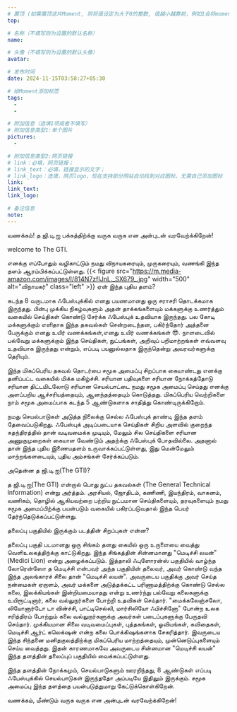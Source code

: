```yaml
---
# 置顶 (如需置顶这片Moment, 则将值设定为大于0的整数, 值越小越靠前，例如1会将moment放在最顶端)
top:

# 名称（不填写则为设置的默认名称）
name:

# 头像（不填写则为设置的默认头像）
avatar:

# 发布时间
date: 2024-11-15T03:58:27+05:30

# 给Moment添加标签
tags:
  -
  -

# 附加信息（选填1项或者不填写）
# 附加信息类型1:单个图片
pictures:
  -

# 附加信息类型2:网页链接
# link：必填，网页链接；
# link_text：必填，链接显示的文字；
# link_logo：选填，网页logo，现在支持部分网站自动找到对应图标，无需自己添加图标
link:
link_text:
link_logo:

# 备注信息
note:
---
```


<!-- 下面开始写正文 -->

வணக்கம்!
த ஜி.டி.ஐ பக்கத்திற்க்கு வருக வருக என அன்புடன் வரவேற்க்கிறேன்!

welcome to The GTI.

எனக்கு எப்போதும் வழிகாட்டும் நமது விநாயகரையும், முருகரையும், வணங்கி இந்த தளம் ஆரம்பிக்கப்பட்டுள்ளது.
{{< figure src="https://m.media-amazon.com/images/I/814N7zfIJnL._SX679_.jpg" width="500" alt="விநாயகர்" class="left" >}}
ஏன் இந்த புதிய தளம்?

கடந்த 8 வருடமாக ஃபேஸ்புக்கில் எனது பயணமானது ஒரு சராசரி தொடக்கமாக இருந்தது.
பின்பு முக்கிய நிகழ்வுகளும் அதன் தாக்கங்களையும் மக்களுக்கு உணர்த்தும் வகையில் செய்திகள் கொண்டு சேர்க்க ஃபேஸ்புக் உதவியாக இருந்தது. பல கோடி மக்களுக்கும் எளிதாக இந்த தகவல்கள் சென்றடைந்தன, பகிர்ந்தோர் அத்தனை பேருக்கும் எனது உயிர் வணக்கங்கள்,எனது உயிர் வணக்கங்கள் 😎.
நாளடைவில் பல்வேறு மக்களுக்கும் இந்த செய்திகள், நுட்பங்கள், அறிவுப் பறிமாற்றங்கள் எவ்வளவு உதவியாக இருந்தது என்றும், எப்படி பயனுல்லதாக இருந்தென்று அவரவர்களுக்கு தெரியும்.

இந்த மிகப்பெரிய தகவல் தொடர்பை சமூக அமைப்பு சிறப்பாக கையாண்டது எனக்கு தனிப்பட்ட வகையில் மிக்க மகிழ்ச்சி.
சரியான பதிவுகளை சரியான நோக்கத்தோடு சரியான திட்டமிடலோடு சரியான செயல்பாட்டை நமது சமூக அமைப்பு செய்தது எனக்கு அளப்பறிய ஆச்சரியத்தையும், ஆனந்தத்தையும் கொடுத்தது.
மிகப்பெரிய வெற்றிகளை நாம் சமூக அமைப்பாக கடந்த 5 ஆண்டுகளாக சாதித்து கொண்டிருக்கிறோம்.

நமது செயல்பாடுகள் அடுத்த நிலைக்கு செல்ல ஃபேஸ்புக் தாண்டி இந்த தளம் தேவைப்படுகிறது. ஃபேஸ்புக் அடிப்படையாக செய்திகள் சிறிய அளவில் குறைந்த சுதந்திரத்தில் தான் வடிவமைக்க முடியும்,
மேலும் சில செய்திகளை சரியான அணுகுமுறைகள் கையாள வேண்டும் அதற்க்கு ஃபேஸ்புக் போதவில்லை. அதனால் தான் இந்த புதிய இணையதளம் உருவாக்கப்பட்டுள்ளது, இது மென்மேலும் மாற்றங்களடையும், புதிய அம்சங்கள் சேர்க்கப்படும்.

அதென்ன த ஜி.டி.ஐ(The GTI)?

த ஜி.டி.ஐ(The GTI) என்றால் பொது நுட்ப தகவல்கள் (The General Technical Information) என்று அர்த்தம். அரசியல், ஜோதிடம், கணிணி, இயந்திரம், வாகனம், வணிகம், தொழில் ஆகியவற்றை பற்றிய நுட்பமான செய்திகளையும், தரவுகளையும் நமது சமூக அமைப்பிற்க்கு பயன்படும் வகையில் பகிரப்படுவதால் இந்த பெயர் தேர்ந்தெடுக்கப்பட்டுள்ளது.

தலைப்பு பகுதியில் இருக்கும் படத்தின் சிறப்புகள் என்ன?

தலைப்பு பகுதி படமானது ஒரு சிங்கம் தனது கையில் ஒரு உருளையை வைத்து வெளிஉலகத்திற்க்கு காட்டுகிறது. இந்த சிங்கத்தின் சின்னமானது "மெடிச்சி லயன்" (Medici Lion) என்று அழைக்கப்படும்.
இத்தாலி ஃபுளோரன்ஸ் பகுதியில் வாழ்ந்த லோரென்ஸோ த மெடிச்சி என்பவர் அந்த பகுதியின் தலைவர், அவர் கொண்டு வந்த இந்த அலங்காரச் சிலை தான் "மெடிச்சி லயன்".
அவருடைய பகுதிக்கு அவர் செய்த நன்மைகள் ஏறாளம், அவர் மக்களை அடுத்தக்கட்ட பரிணாமத்திற்க்கு கொண்டு செல்ல கலை, இலக்கியங்கள் இன்றியமையாதது என்று உணர்ந்து பல்வேறு கலைகளுக்கு உயிரூட்டினார், கலை வல்லுநர்களை போற்றி உதவிகள் செய்தார். "மைக்கலேஞ்சலோ, லியோனார்டோ டா வின்ச்சி, பாட்டிசெல்லி, மார்சிலியோ ஃபிச்சினோ" போன்ற உலக சரித்திரம் போற்றும் கலை வல்லுநர்களுக்கு அவர்கள் படைப்புகளுக்கு பேருதவி செய்தார்.
முக்கியமான சிலை வடிவமைப்புகள், புத்தகங்கள், ஓவியங்கள், கவிதைகள், மெடிச்சி ஆர்ட் கலெக்‌ஷன் என்ற கலை பொக்கிஷங்களாக சேகரித்தார்.
இவருடைய இந்த சிந்தனை மனிதகுலத்திற்க்கு மிகப்பெரிய மாற்றத்தையும், முன்னெடுப்புகளையும் செய்ய வைத்தது. இதன் காரணமாகவே அவருடைய சின்னமான "மெடிச்சி லயன்" இந்த தளத்தின் தலைப்புப் பகுதியில் வைக்கப்பட்டுள்ளது.

இந்த தளத்தின் நோக்கமும், செயல்பாடுகளும் ஊரறிந்தது, 8 ஆண்டுகள் எப்படி ஃபேஸ்புக்கில் செயல்பாடுகள் இருந்ததோ அப்படியே இதிலும் இருக்கும். சமூக அமைப்பு இந்த தளத்தை பயன்படுத்துமாறு கேட்டுக்கொள்கிறேன்.

வணக்கம், மீண்டும் வருக வருக என அன்புடன் வரவேற்க்கிறேன்!

